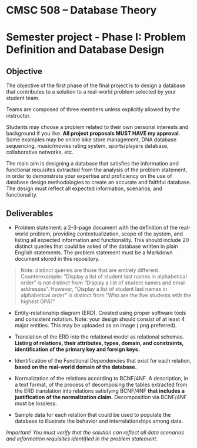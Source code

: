 # CMSC 508 – Database Theory                                         

# Semester project - Phase I: Problem Definition and Database Design

## Objective

The objective of the first phase of the final project is to design a database that contributes to a solution to a real-world problem selected by your student team. 

Teams are composed of three members unless explicitly allowed by the instructor. 

Students may choose a problem related to their own personal interests and background if you like. **All project proposals MUST HAVE my approval**. Some examples may be online bike store management, DNA database sequencing, music/movies rating system, sports/players database, collaborative networks, etc.

The main aim is designing a database that satisfies the information and functional requisites extracted from the analysis of the problem statement, in order to demonstrate your expertise and proficiency on the use of database design methodologies to create an accurate and faithful database. The design must reflect all expected information, scenarios, and functionality. 

## Deliverables

- Problem statement: a 2-3-page document with the definition of the real-world problem, providing contextualization, scope of the system, and listing all expected information and functionality. This should include 20 distinct queries that could be asked of the database written in plain English statements. The problem statement must be a Markdown document stored in this repository.

> Note: distinct queries are those that are entirely different. Counterexample: “Display a list of student last names in alphabetical order” is not distinct from “Display a list of student names and email addresses”. However, “Display a list of student last names in alphabetical order” is distinct from “Who are the five students with the highest GPA?”

- Entity-relationship diagram (ERD). Created using proper software tools and consistent notation. Note: your design should consist of at least 4 major entities. This may be uploaded as an image (.png preferred).

- Translation of the ERD into the relational model as relational schemas. **Listing of relations, their attributes, types, domain, and constraints, identification of the primary key and foreign keys.**

- Identification of the Functional Dependencies that exist for each relation, **based on the real-world domain of the database.**

- Normalization of the relations according to BCNF/4NF. A description, in a text format, of the process of decomposing the tables extracted from the ERD translation into relations satisfying BCNF/4NF **that includes a justification of the normalization claim.** Decomposition via BCNF/4NF must be lossless.

- Sample data for each relation that could be used to populate the database to illustrate the behavior and interrelationships among data.

*Important! You must verify that the solution can reflect all data scenarios and information requisites identified in the problem statement.*


